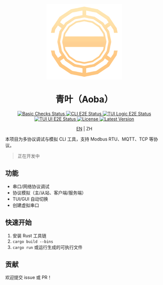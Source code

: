 <p align="center">
  <img src="./res/logo.png" alt="Aoba Logo" width="240" />
</p>

<p align="center">
  <h1 align="center">
    青叶（Aoba）
  </h1>
</p>

<p align="center">
  <a href="https://github.com/celestia-island/aoba/actions/workflows/basic-checks.yml">
    <img src="https://img.shields.io/github/actions/workflow/status/celestia-island/aoba/basic-checks.yml?branch=master&label=Basic%20Checks&logo=github" alt="Basic Checks Status" />
  </a>
  <a href="https://github.com/celestia-island/aoba/actions/workflows/e2e-tests-cli.yml">
    <img src="https://img.shields.io/github/actions/workflow/status/celestia-island/aoba/e2e-tests-cli.yml?branch=master&label=CLI%20E2E&logo=github" alt="CLI E2E Status" />
  </a>
  <a href="https://github.com/celestia-island/aoba/actions/workflows/e2e-tests-tui.yml">
    <img src="https://img.shields.io/github/actions/workflow/status/celestia-island/aoba/e2e-tests-tui.yml?branch=master&label=TUI%20Logic%20E2E&logo=github" alt="TUI Logic E2E Status" />
  </a>
  <a href="https://github.com/celestia-island/aoba/actions/workflows/e2e-tests-tui-ui.yml">
    <img src="https://img.shields.io/github/actions/workflow/status/celestia-island/aoba/e2e-tests-tui-ui.yml?branch=master&label=TUI%20UI%20E2E&logo=github" alt="TUI UI E2E Status" />
  </a>
  <a href="https://github.com/celestia-island/aoba/blob/master/LICENSE">
    <img src="https://img.shields.io/github/license/celestia-island/aoba?color=blue" alt="License" />
  </a>
  <a href="https://github.com/celestia-island/aoba/releases/latest">
    <img src="https://img.shields.io/github/v/tag/celestia-island/aoba?label=version&sort=semver" alt="Latest Version" />
  </a>
</p>

<p align="center">
  <a href="./README.md">EN</a> | ZH
</p>

本项目为多协议调试与模拟 CLI 工具，支持 Modbus RTU、MQTT、TCP 等协议。

> 正在开发中

## 功能

- 串口/网络协议调试
- 协议模拟（主/从站、客户端/服务端）
- TUI/GUI 自动切换
- 创建虚拟串口

## 快速开始

1. 安装 Rust 工具链
2. `cargo build --bins`
3. `cargo run` 或运行生成的可执行文件

## 贡献

欢迎提交 issue 或 PR！
